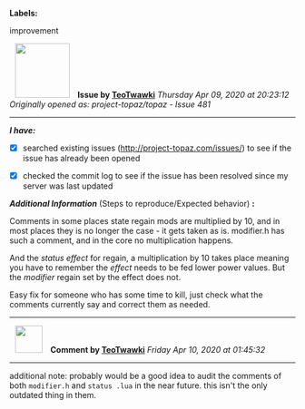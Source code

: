 **Labels:**

improvement



<a href="https://github.com/TeoTwawki"><img src="https://avatars0.githubusercontent.com/u/6871475?v=4" width="96" height="96" hspace="10"></img></a> **Issue by [TeoTwawki](https://github.com/TeoTwawki)**
_Thursday Apr 09, 2020 at 20:23:12_
_Originally opened as: project-topaz/topaz - Issue 481_

----

<!-- place 'x' mark between square [] brackets to checkmark box -->
**_I have:_**

- [x] searched existing issues (http://project-topaz.com/issues/) to see if the issue has already been opened
- [x] checked the commit log to see if the issue has been resolved since my server was last updated

**_Additional Information_** (Steps to reproduce/Expected behavior) **:** 
Comments in some places state regain mods are multiplied by 10, and in most places they is no longer the case - it gets taken as is. modifier.h has such a comment, and in the core no multiplication happens.

And the _status effect_ for regain, a multiplication by 10 takes place meaning you have to remember the _effect_ needs to be fed lower power values. But the _modifier_ regain set by the effect does not. 

Easy fix for someone who has some time to kill, just check what the comments currently say and correct them as needed.



----
<a href="https://github.com/TeoTwawki"><img src="https://avatars0.githubusercontent.com/u/6871475?v=4" width="48" height="48" hspace="10"></img></a> **Comment by [TeoTwawki](https://github.com/TeoTwawki)**
_Friday Apr 10, 2020 at 01:45:32_

----

additional note: probably would be a good idea to audit the comments of both `modifier.h` and `status .lua` in the near future. this isn't the only outdated thing in them.
